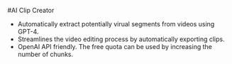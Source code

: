 #AI Clip Creator

- Automatically extract potentially virual segments from videos using GPT-4.
- Streamlines the video editing process by automatically exporting clips.
- OpenAI API friendly. The free quota can be used by increasing the number of chunks.

